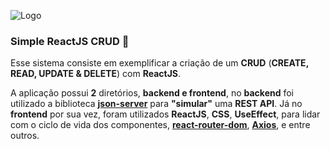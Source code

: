 ![Logo](.github/favicon.ico)

### Simple ReactJS CRUD 🦉

Esse sistema consiste em exemplificar a criação de um <b>CRUD</b> (<b>CREATE, READ, UPDATE & DELETE</b>) com <b>ReactJS</b>.

A aplicação possui <b>2</b> diretórios, <b>backend e frontend</b>, no <b>backend</b> foi utilizado a biblioteca <a href="https://www.npmjs.com/package/json-server"><b>json-server</b></a> para <b>"simular"</b> uma <b>REST API</b>. Já no <b>frontend</b> por sua vez, foram utilizados <b>ReactJS</b>, <b>CSS</b>, <b>UseEffect</b>, para lidar com o ciclo de vida dos componentes, <a href="https://www.npmjs.com/package/react-router-dom"><b>react-router-dom</b></a>, <a href="https://axios-http.com/ptbr/docs/intro"><b>Axios</b></a>, e entre outros.



